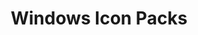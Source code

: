 ---
title: Windows Icon Packs
description: Windows icon packs for Resource Redirect
parent: Resource Redirect
grand_parent: WindHawk
permalink: /windhawk/resource-redirect/windows-series
---